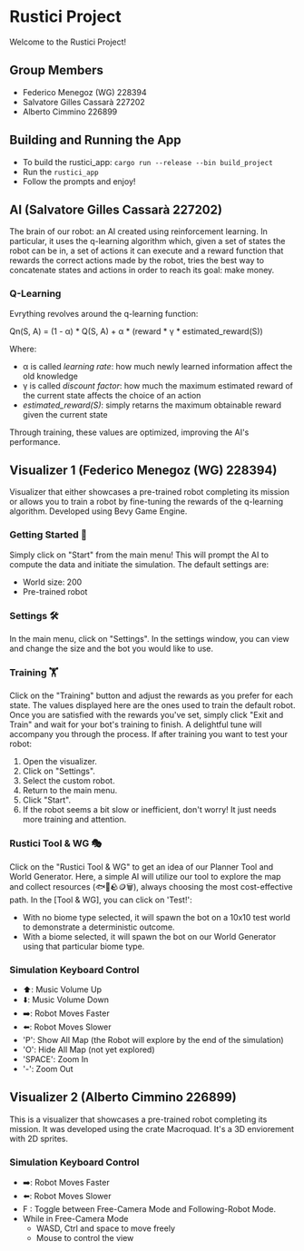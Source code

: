 # Rustici Project

Welcome to the Rustici Project!

## Group Members
- Federico Menegoz (WG) 228394
- Salvatore Gilles Cassarà 227202
- Alberto Cimmino 226899

## Building and Running the App

- To build the rustici_app: `cargo run --release --bin build_project`
- Run the `rustici_app`
- Follow the prompts and enjoy!

## AI (Salvatore Gilles Cassarà 227202)

The brain of our robot: an AI created using reinforcement learning.
In particular, it uses the q-learning algorithm which, given a set of states the robot can be in, a set of actions it can execute and a reward function that rewards the correct actions made by the robot, tries the best way to concatenate states and actions in order to reach its goal: make money.

### Q-Learning

Evrything revolves around the q-learning function:

Qn(S, A) = (1 - α) * Q(S, A) + α * (reward * γ * estimated_reward(S))

Where:
- α is called _learning rate_: how much newly learned information affect the old knowledge
- γ is called _discount factor_: how much the maximum estimated reward of the current state affects the choice of an action
- _estimated_reward(S)_: simply retarns the maximum obtainable reward given the current state

Through training, these values are optimized, improving the AI's performance.

## Visualizer 1 (Federico Menegoz (WG) 228394)

Visualizer that either showcases a pre-trained robot completing its mission or allows you to train a robot by fine-tuning the rewards of the q-learning algorithm. Developed using Bevy Game Engine.

### Getting Started 🏁

Simply click on "Start" from the main menu! This will prompt the AI to compute the data and initiate the simulation. The default settings are:

- World size: 200
- Pre-trained robot

### Settings 🛠️

In the main menu, click on "Settings". In the settings window, you can view and change the size and the bot you would like to use.

### Training 🏋️

Click on the "Training" button and adjust the rewards as you prefer for each state. The values displayed here are the ones used to train the default robot. Once you are satisfied with the rewards you've set, simply click "Exit and Train" and wait for your bot's training to finish. A delightful tune will accompany you through the process.
If after training you want to test your robot:

1. Open the visualizer.
2. Click on "Settings".
3. Select the custom robot.
4. Return to the main menu.
5. Click "Start".
6. If the robot seems a bit slow or inefficient, don't worry! It just needs more training and attention.

### Rustici Tool & WG 🎭

Click on the "Rustici Tool & WG" to get an idea of our Planner Tool and World Generator.
Here, a simple AI will utilize our tool to explore the map and collect resources (🐟🌳🪨🪙🗑️), always choosing the most cost-effective path.
In the [Tool & WG], you can click on 'Test!':

- With no biome type selected, it will spawn the bot on a 10x10 test world to demonstrate a deterministic outcome.
- With a biome selected, it will spawn the bot on our World Generator using that particular biome type.

### Simulation Keyboard Control

- ⬆️: Music Volume Up
- ⬇️: Music Volume Down
- ➡️: Robot Moves Faster
- ⬅️: Robot Moves Slower
- 'P': Show All Map (the Robot will explore by the end of the simulation)
- 'O': Hide All Map (not yet explored)
- 'SPACE': Zoom In
- '-': Zoom Out

## Visualizer 2 (Alberto Cimmino 226899)

This is a visualizer that showcases a pre-trained robot completing its mission. It was developed using the crate Macroquad. It's a 3D enviorement with 2D sprites.

### Simulation Keyboard Control

- ➡️: Robot Moves Faster
- ⬅️: Robot Moves Slower
- F : Toggle between Free-Camera Mode and Following-Robot Mode.
- While in Free-Camera Mode
  - WASD, Ctrl and space to move freely
  - Mouse to control the view
